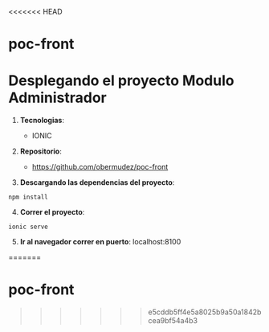 <<<<<<< HEAD
# poc-front

# Desplegando el proyecto  Modulo Administrador

1. __Tecnologias__: 
     * IONIC


2. __Repositorio__: 
     * https://github.com/obermudez/poc-front

3.  __Descargando las dependencias del proyecto__:  
~~~~
npm install
~~~~


4.  __Correr el proyecto__:  
~~~~
ionic serve
~~~~

5. __Ir al navegador correr en puerto__: localhost:8100

=======
# poc-front
>>>>>>> e5cddb5ff4e5a8025b9a50a1842bcea9bf54a4b3
